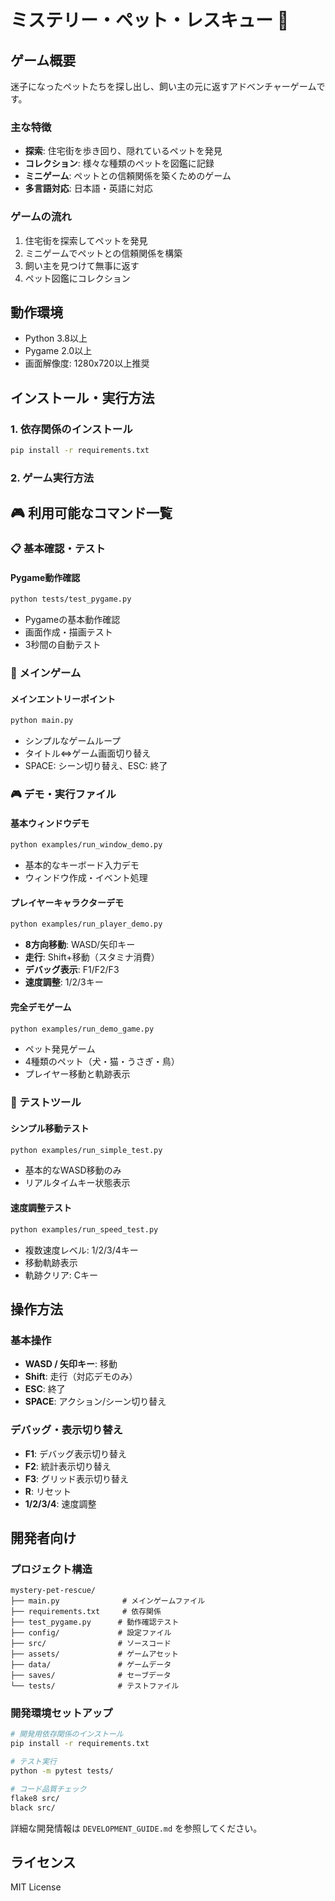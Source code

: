 # ミステリー・ペット・レスキュー 🐾

## ゲーム概要
迷子になったペットたちを探し出し、飼い主の元に返すアドベンチャーゲームです。

### 主な特徴
- **探索**: 住宅街を歩き回り、隠れているペットを発見
- **コレクション**: 様々な種類のペットを図鑑に記録
- **ミニゲーム**: ペットとの信頼関係を築くためのゲーム
- **多言語対応**: 日本語・英語に対応

### ゲームの流れ
1. 住宅街を探索してペットを発見
2. ミニゲームでペットとの信頼関係を構築
3. 飼い主を見つけて無事に返す
4. ペット図鑑にコレクション

## 動作環境
- Python 3.8以上
- Pygame 2.0以上
- 画面解像度: 1280x720以上推奨

## インストール・実行方法

### 1. 依存関係のインストール
```bash
pip install -r requirements.txt
```

### 2. ゲーム実行方法

## 🎮 利用可能なコマンド一覧

### 📋 基本確認・テスト

#### Pygame動作確認
```bash
python tests/test_pygame.py
```
- Pygameの基本動作確認
- 画面作成・描画テスト
- 3秒間の自動テスト

### 🎯 メインゲーム

#### メインエントリーポイント
```bash
python main.py
```
- シンプルなゲームループ
- タイトル⇔ゲーム画面切り替え
- SPACE: シーン切り替え、ESC: 終了

### 🎮 デモ・実行ファイル

#### 基本ウィンドウデモ
```bash
python examples/run_window_demo.py
```
- 基本的なキーボード入力デモ
- ウィンドウ作成・イベント処理

#### プレイヤーキャラクターデモ
```bash
python examples/run_player_demo.py
```
- **8方向移動**: WASD/矢印キー
- **走行**: Shift+移動（スタミナ消費）
- **デバッグ表示**: F1/F2/F3
- **速度調整**: 1/2/3キー

#### 完全デモゲーム
```bash
python examples/run_demo_game.py
```
- ペット発見ゲーム
- 4種類のペット（犬・猫・うさぎ・鳥）
- プレイヤー移動と軌跡表示

### 🔧 テストツール

#### シンプル移動テスト
```bash
python examples/run_simple_test.py
```
- 基本的なWASD移動のみ
- リアルタイムキー状態表示

#### 速度調整テスト
```bash
python examples/run_speed_test.py
```
- 複数速度レベル: 1/2/3/4キー
- 移動軌跡表示
- 軌跡クリア: Cキー

## 操作方法

### 基本操作
- **WASD / 矢印キー**: 移動
- **Shift**: 走行（対応デモのみ）
- **ESC**: 終了
- **SPACE**: アクション/シーン切り替え

### デバッグ・表示切り替え
- **F1**: デバッグ表示切り替え
- **F2**: 統計表示切り替え  
- **F3**: グリッド表示切り替え
- **R**: リセット
- **1/2/3/4**: 速度調整

## 開発者向け

### プロジェクト構造
```
mystery-pet-rescue/
├── main.py              # メインゲームファイル
├── requirements.txt     # 依存関係
├── test_pygame.py      # 動作確認テスト
├── config/             # 設定ファイル
├── src/                # ソースコード
├── assets/             # ゲームアセット
├── data/               # ゲームデータ
├── saves/              # セーブデータ
└── tests/              # テストファイル
```

### 開発環境セットアップ
```bash
# 開発用依存関係のインストール
pip install -r requirements.txt

# テスト実行
python -m pytest tests/

# コード品質チェック
flake8 src/
black src/
```

詳細な開発情報は `DEVELOPMENT_GUIDE.md` を参照してください。

## ライセンス
MIT License
